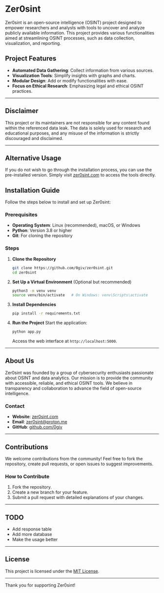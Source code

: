 # Zer0sint

Zer0sint is an open-source intelligence (OSINT) project designed to empower researchers and analysts with tools to uncover and analyze publicly available information. This project provides various functionalities aimed at streamlining OSINT processes, such as data collection, visualization, and reporting.

## Project Features
- **Automated Data Gathering**: Collect information from various sources.
- **Visualization Tools**: Simplify insights with graphs and charts.
- **Modular Design**: Add or modify functionalities with ease.
- **Focus on Ethical Research**: Emphasizing legal and ethical OSINT practices.

---

## Disclaimer
This project or its maintainers are not responsible for any content found within the referenced data leak. The data is solely used for research and educational purposes, and any misuse of the information is strictly discouraged and disclaimed.

---
## Alternative Usage
If you do not wish to go through the installation process, you can use the pre-installed version. Simply visit [zer0sint.com](https://zer0sint.com) to access the tools directly.

## Installation Guide

Follow the steps below to install and set up Zer0sint:

### Prerequisites
- **Operating System**: Linux (recommended), macOS, or Windows
- **Python**: Version 3.8 or higher
- **Git**: For cloning the repository

### Steps

1. **Clone the Repository**
   ```bash
   git clone https://github.com/0giv/zer0sint.git
   cd zer0sint
   ```

2. **Set Up a Virtual Environment** (Optional but recommended)
   ```bash
   python3 -m venv venv
   source venv/bin/activate   # On Windows: venv\Scripts\activate
   ```

3. **Install Dependencies**
   ```bash
   pip install -r requirements.txt
   ```


5. **Run the Project**
   Start the application:
   ```bash
   python app.py
   ```
   Access the web interface at `http://localhost:5000`.

---

## About Us

Zer0sint was founded by a group of cybersecurity enthusiasts passionate about OSINT and data analytics. Our mission is to provide the community with accessible, reliable, and ethical OSINT tools. We believe in transparency and collaboration to advance the field of open-source intelligence.

### Contact
- **Website**: [zer0sint.com](https://zer0sint.onrender.com/)
- **Email**: zer0sint@proton.me
- **GitHub**: [github.com/0giv](https://github.com/0giv)

---

## Contributions
We welcome contributions from the community! Feel free to fork the repository, create pull requests, or open issues to suggest improvements.

### How to Contribute
1. Fork the repository.
2. Create a new branch for your feature.
3. Submit a pull request with detailed explanations of your changes.
---

## TODO
- Add response table
- Add more database
- Make the usage better
---

## License
This project is licensed under the [MIT License](LICENSE).

---

Thank you for supporting Zer0sint!
